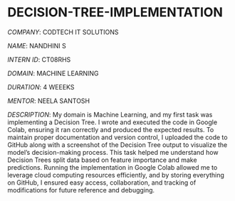 # DECISION-TREE-IMPLEMENTATION

*COMPANY*: CODTECH IT SOLUTIONS

*NAME*: NANDHINI S 

*INTERN ID*: CT08RHS

*DOMAIN*: MACHINE LEARNING

*DURATION*: 4 WEEEKS

*MENTOR*: NEELA SANTOSH

*DESCRIPTION*: My domain is Machine Learning, and my first task was implementing a Decision Tree. I wrote and executed the code in Google Colab, ensuring it ran correctly and produced the expected results. To maintain proper documentation and version control, I uploaded the code to GitHub along with a screenshot of the Decision Tree output to visualize the model’s decision-making process. This task helped me understand how Decision Trees split data based on feature importance and make predictions. Running the implementation in Google Colab allowed me to leverage cloud computing resources efficiently, and by storing everything on GitHub, I ensured easy access, collaboration, and tracking of modifications for future reference and debugging.
